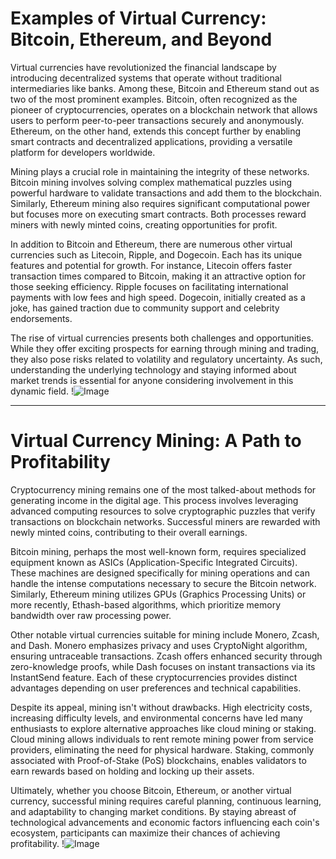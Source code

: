 # Examples of Virtual Currency: Bitcoin, Ethereum, and Beyond

Virtual currencies have revolutionized the financial landscape by introducing decentralized systems that operate without traditional intermediaries like banks. Among these, Bitcoin and Ethereum stand out as two of the most prominent examples. Bitcoin, often recognized as the pioneer of cryptocurrencies, operates on a blockchain network that allows users to perform peer-to-peer transactions securely and anonymously. Ethereum, on the other hand, extends this concept further by enabling smart contracts and decentralized applications, providing a versatile platform for developers worldwide.

Mining plays a crucial role in maintaining the integrity of these networks. Bitcoin mining involves solving complex mathematical puzzles using powerful hardware to validate transactions and add them to the blockchain. Similarly, Ethereum mining also requires significant computational power but focuses more on executing smart contracts. Both processes reward miners with newly minted coins, creating opportunities for profit. 

In addition to Bitcoin and Ethereum, there are numerous other virtual currencies such as Litecoin, Ripple, and Dogecoin. Each has its unique features and potential for growth. For instance, Litecoin offers faster transaction times compared to Bitcoin, making it an attractive option for those seeking efficiency. Ripple focuses on facilitating international payments with low fees and high speed. Dogecoin, initially created as a joke, has gained traction due to community support and celebrity endorsements.

The rise of virtual currencies presents both challenges and opportunities. While they offer exciting prospects for earning through mining and trading, they also pose risks related to volatility and regulatory uncertainty. As such, understanding the underlying technology and staying informed about market trends is essential for anyone considering involvement in this dynamic field. !![Image](https://github.com/user-attachments/assets/590b50a7-4459-4e76-8a31-559aed223621)

---

# Virtual Currency Mining: A Path to Profitability

Cryptocurrency mining remains one of the most talked-about methods for generating income in the digital age. This process involves leveraging advanced computing resources to solve cryptographic puzzles that verify transactions on blockchain networks. Successful miners are rewarded with newly minted coins, contributing to their overall earnings.

Bitcoin mining, perhaps the most well-known form, requires specialized equipment known as ASICs (Application-Specific Integrated Circuits). These machines are designed specifically for mining operations and can handle the intense computations necessary to secure the Bitcoin network. Similarly, Ethereum mining utilizes GPUs (Graphics Processing Units) or more recently, Ethash-based algorithms, which prioritize memory bandwidth over raw processing power.

Other notable virtual currencies suitable for mining include Monero, Zcash, and Dash. Monero emphasizes privacy and uses CryptoNight algorithm, ensuring untraceable transactions. Zcash offers enhanced security through zero-knowledge proofs, while Dash focuses on instant transactions via its InstantSend feature. Each of these cryptocurrencies provides distinct advantages depending on user preferences and technical capabilities.

Despite its appeal, mining isn't without drawbacks. High electricity costs, increasing difficulty levels, and environmental concerns have led many enthusiasts to explore alternative approaches like cloud mining or staking. Cloud mining allows individuals to rent remote mining power from service providers, eliminating the need for physical hardware. Staking, commonly associated with Proof-of-Stake (PoS) blockchains, enables validators to earn rewards based on holding and locking up their assets.

Ultimately, whether you choose Bitcoin, Ethereum, or another virtual currency, successful mining requires careful planning, continuous learning, and adaptability to changing market conditions. By staying abreast of technological advancements and economic factors influencing each coin's ecosystem, participants can maximize their chances of achieving profitability. !![Image](https://github.com/user-attachments/assets/590b50a7-4459-4e76-8a31-559aed223621)